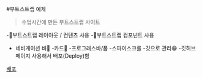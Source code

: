 #부트스트랩 예제

> 수업시간에 만든 부트스트랩 사이트

-🍕부트스트랩 레이아웃 / 컨텐츠 사용
-🌭부트스트랩 컴포넌트 사용

- 네비게이션 바🍳 -카드🥪 -프로그래스바/폼 -스파이스크롤 -깃으로 관리😁 -깃허브 페이지 사용해서 배포(Deploy)함

[배포]()
